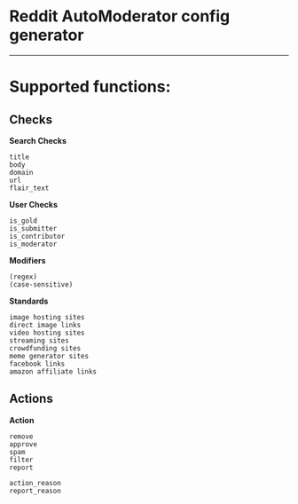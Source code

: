 # Reddit AutoModerator config generator
---

# Supported functions:

## Checks
**Search Checks**
```
title
body
domain
url
flair_text
```

**User Checks**
```
is_gold
is_submitter
is_contributor
is_moderator
```

**Modifiers**
```
(regex)
(case-sensitive)
```

**Standards**
```
image hosting sites
direct image links
video hosting sites
streaming sites
crowdfunding sites
meme generator sites
facebook links
amazon affiliate links
```

## Actions
**Action**
```
remove
approve
spam
filter
report
```

```
action_reason
report_reason
```